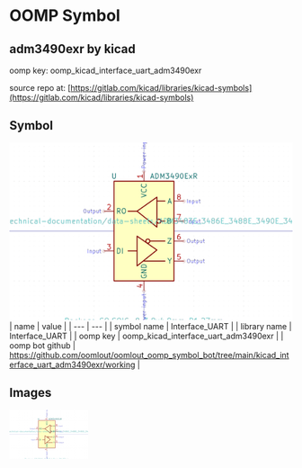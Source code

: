 # OOMP Symbol  
## adm3490exr  by kicad  
  
oomp key: oomp_kicad_interface_uart_adm3490exr  
  
source repo at: [https://gitlab.com/kicad/libraries/kicad-symbols](https://gitlab.com/kicad/libraries/kicad-symbols)  
## Symbol  
  
[![working.png](working_600.png)](working.png)  
| name | value | 
| --- | --- | 
| symbol name | Interface_UART | 
| library name | Interface_UART | 
| oomp key | oomp_kicad_interface_uart_adm3490exr | 
| oomp bot github | https://github.com/oomlout/oomlout_oomp_symbol_bot/tree/main/kicad_interface_uart_adm3490exr/working | 
## Images  
  
[![working.png](working_140.png)](working.png)  

